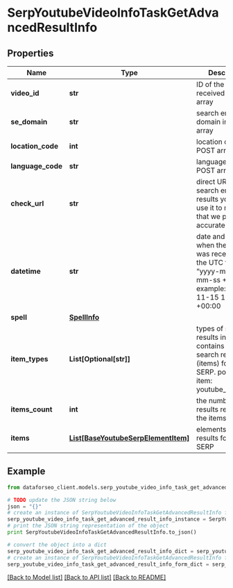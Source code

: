 # SerpYoutubeVideoInfoTaskGetAdvancedResultInfo


## Properties

Name | Type | Description | Notes
------------ | ------------- | ------------- | -------------
**video_id** | **str** | ID of the video received in a POST array | [optional] 
**se_domain** | **str** | search engine domain in a POST array | [optional] 
**location_code** | **int** | location code in a POST array | [optional] 
**language_code** | **str** | language code in a POST array | [optional] 
**check_url** | **str** | direct URL to search engine results you can use it to make sure that we provided accurate results | [optional] 
**datetime** | **str** | date and time when the result was received in the UTC format: “yyyy-mm-dd hh-mm-ss +00:00” example: 2019-11-15 12:57:46 +00:00 | [optional] 
**spell** | [**SpellInfo**](SpellInfo.md) |  | [optional] 
**item_types** | **List[Optional[str]]** | types of search results in SERP contains types of search results (items) found in SERP. possible item: youtube_video_info | [optional] 
**items_count** | **int** | the number of results returned in the items array | [optional] 
**items** | [**List[BaseYoutubeSerpElementItem]**](BaseYoutubeSerpElementItem.md) | elements of search results found in SERP | [optional] 

## Example

```python
from dataforseo_client.models.serp_youtube_video_info_task_get_advanced_result_info import SerpYoutubeVideoInfoTaskGetAdvancedResultInfo

# TODO update the JSON string below
json = "{}"
# create an instance of SerpYoutubeVideoInfoTaskGetAdvancedResultInfo from a JSON string
serp_youtube_video_info_task_get_advanced_result_info_instance = SerpYoutubeVideoInfoTaskGetAdvancedResultInfo.from_json(json)
# print the JSON string representation of the object
print SerpYoutubeVideoInfoTaskGetAdvancedResultInfo.to_json()

# convert the object into a dict
serp_youtube_video_info_task_get_advanced_result_info_dict = serp_youtube_video_info_task_get_advanced_result_info_instance.to_dict()
# create an instance of SerpYoutubeVideoInfoTaskGetAdvancedResultInfo from a dict
serp_youtube_video_info_task_get_advanced_result_info_form_dict = serp_youtube_video_info_task_get_advanced_result_info.from_dict(serp_youtube_video_info_task_get_advanced_result_info_dict)
```
[[Back to Model list]](../README.md#documentation-for-models) [[Back to API list]](../README.md#documentation-for-api-endpoints) [[Back to README]](../README.md)


